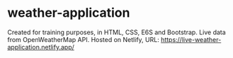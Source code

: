 # weather-application
Created for training purposes, in HTML, CSS, E6S and Bootstrap. Live data from OpenWeatherMap API. Hosted on Netlify, URL: https://live-weather-application.netlify.app/
